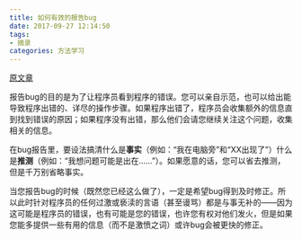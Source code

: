 ```yaml
---
title: 如何有效的报告bug
date: 2017-09-27 12:14:50
tags: 
- 摘录
categories: 方法学习
---
```


[原文章](https://www.chiark.greenend.org.uk/~sgtatham/bugs-cn.html)

报告bug的目的是为了让程序员看到程序的错误。您可以亲自示范，也可以给出能导致程序出错的、详尽的操作步骤。如果程序出错了，程序员会收集额外的信息直到找到错误的原因；如果程序没有出错，那么他们会请您继续关注这个问题，收集相关的信息。
<!-- more -->
在bug报告里，要设法搞清什么是**事实**（例如：“我在电脑旁”和“XX出现了”）什么是**推测**（例如：“我想问题可能是出在……”）。如果愿意的话，您可以省去推测，但是千万别省略事实。

当您报告bug的时候（既然您已经这么做了），一定是希望bug得到及时修正。所以此时针对程序员的任何过激或亵渎的言语（甚至谩骂）都是与事无补的——因为这可能是程序员的错误，也有可能是您的错误，也许您有权对他们发火，但是如果您能多提供一些有用的信息（而不是激愤之词）或许bug会被更快的修正。


